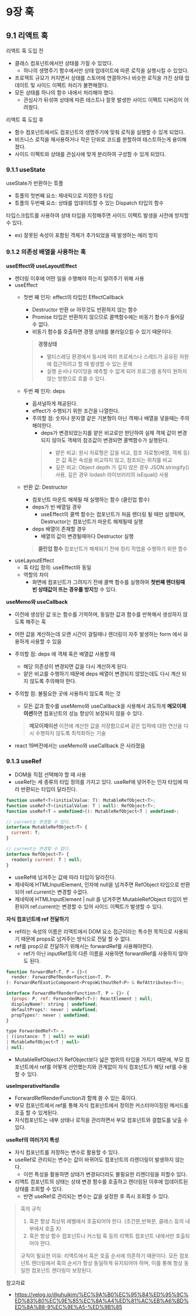 # 9장 훅
## 9.1 리액트 훅
리액트 훅 도입 전
- 클래스 컴포넌트에서만 상태를 가질 수 있었다.
  - 하나의 생명주기 함수에서만 상태 업데이트에 따른 로직을 실행시킬 수 있었다.
- 프로젝트 규모가 커지면서 상태를 스토어에 연결하거나 비슷한 로직을 가진 상태 업데이트 및 사이드 이펙트 처리가 불편해졌다.
- 모든 상태를 하나의 함수 내에서 처리해야 했다.
  - 관심사가 뒤섞여 상태에 따른 테스트나 잘못 발생한 사이드 이펙트 디버깅이 어려웠다.

리액트 훅 도입 후
- 함수 컴포넌트에서도 컴포넌트의 생명주기에 맞춰 로직을 실행할 수 있게 되었다.
- 비즈니스 로직을 재사용하거나 작은 단위로 코드를 분할하여 테스트하는게 용이해 졌다.
- 사이드 이펙트와 상태를 관심사에 맞게 분리하여 구성할 수 있게 되었다.

### 9.1.1 useState
useState가 반환하는 튜플
- 튜플의 첫번째 요소: 제네릭으로 지정한 S 타입
- 튜플의 두번쨰 요소: 상태를 업데이트할 수 있는 Dispatch 타입의 함수

타입스크립트를 사용하여 상태 타입을 지정해주면 사이드 이펙트 발생을 사전에 방지할 수 있다.
- ex) 잘못된 속성이 포함된 객체가 추가되었을 때 발생하는 에러 방지

### 9.1.2 의존성 배열을 사용하는 훅
**useEffect와 useLayoutEffect**
- 렌더링 이후에 어떤 일을 수행해야 하는지 알려주기 위해 사용
- useEffect
  - 첫번 쨰 인자: effect의 타입인 EffectCallback
    - Destructor 반환 or 아무것도 반환하지 않는 함수
    - Promise 타입은 반환하지 않으므로 콜백함수에는 비동기 함수가 들어갈 수 없다.
    - 비동기 함수를 호출하면 경쟁 상태를 불러일으킬 수 있기 때문이다.
    > **경쟁상태**
    > - 멀티스레딩 환경에서 동시에 여러 프로세스나 스레드가 공유된 자원에 접근하려고 할 때 발생할 수 있는 문제
    > - 실행 순서나 타이밍을 예측할 수 없게 되어 프로그램 동작이 원하지 않는 방향으로 흐를 수 있다.
  - 두번 째 인자: deps
    - 옵셔널하게 제공된다.
    - effect가 수행되기 위한 조건을 나열한다.
    - 주의할 점: 숫자나 문자열 같은 기본형이 아닌 객체나 배열을 넣을때는 주의해야한다.
      - deps가 변경되었는지를 얕은 비교로만 판단하여 실제 객체 값이 변경되지 않아도 객체의 참조값이 변경되면 콜백함수가 실행된다.
      >- 얕은 비교: 원시 자료형은 값을 비교, 참조 자료형(배열, 객체 등)은 값 혹은 속성을 비교하지 않고, 참조되는 위치를 비교
      >- 깊은 비교: Object depth 가 깊지 않은 경우 JSON.stringify() 사용, 깊은 경우 lodash 라이브러리의 isEqual() 사용

  - 반환 값: Destructor
    - 컴포넌트 마운트 해제될 때 실행하는 함수 (클린업 함수)
    - deps가 빈 배열일 경우
      - useEffect의 콜백 함수는 컴포넌트가 처음 렌더링 될 때만 실행되며, Destructor는 컴포넌트가 마운트 해제될때 실행
    - deps 배열이 존재할 경우
      - 배열의 값이 변경될때마다 Destructor 실행
    > **클린업 함수**
    > 컴포넌트가 해제되기 전에 정리 작업을 수행하기 위한 함수
- useLayoutEffect
  - 훅 타입 정의: useEffect와 동일
  - 역할의 차이
    - 화면에 컴포넌트가 그려지기 전에 콜백 함수를 실행하여 **첫번째 렌더링때 빈 상태값이 뜨는 경우를 방지**할 수 있다.
    
**useMemo와 useCallback**
- 이전에 생성된 값 또는 함수를 기억하며, 동일한 값과 함수를 반복해서 생성하지 않도록 해주는 훅
- 어떤 값을 계산하는데 오랜 시간이 걸릴때나 렌더링이 자주 발생하는 form 에서 유용하게 사용할 수 있음
- 주의할 점: deps 에 객체 혹은 배열값 사용할 때
  - 해당 의존성이 변경되면 값을 다시 계산하게 된다.
  - 얕은 비교를 수행하기 때문에 deps 배열이 변경되지 않았는데도 다시 계산 되지 않도록 주의해야 한다.
- 주의할 점: 불필요한 곳에 사용하지 않도록 하는 것
  - 모든 값과 함수를 useMemo와 useCallback을 사용해서 과도하게 **메모이제이션**하면 컴포넌트의 성능 향상이 보장되지 않을 수 있다.
  > **메모이제이션**
  > 이전에 계산한 값을 저장함으로써 같은 입력에 대한 연산을 다시 수행하지 않도록 최적화하는 기술

- react 19버전에서는 useMemo와 useCallback 은 사라졌음


### 9.1.3 useRef
- DOM을 직접 선택해야 할 때 사용
- useRef는 세 종류의 타입 정의를 가지고 있다. useRef에 넣어주는 인자 타입에 따라 반환되는 타입이 달라진다.
```jsx
function useRef<T>(initialValue: T): MutableRefObject<T>;
function useRef<T>(initialValue: T | null): RefObject<T>;
function useRef<T = undefined>(): MutableRefObject<T | undefined>;

// current는 변경할 수 있다.
interface MutableRefObject<T> {
  current: T;
}

// current는 변경할 수 없다.
interface RefObject<T> {
  readonly current: T | null;
}
```
  - useRef에 넘겨주는 값에 따라 타입이 달라진다.
  - 제네릭에 HTMLInputElement, 인자에 null을 넘겨주면 RefObject 타입으로 반환되어 ref.current는 변경할 수없다.
  - 제네릭에 HTMLInputElement | null 을 넘겨주면 MutableRefObject 타입이 반환되어 ref.current는 변경할 수 있어 사이드 이펙트가 발생할 수 있다.

**자식 컴포넌트에 ref 전달하기**
- ref라는 속성의 이름은 리액트에서 DOM 요소 접근이라는 특수한 목적으로 사용되기 때문에 props로 넘겨주는 방식으로 전달 할 수 없다.
- ref를 prop으로 전달하기 위해서는 forwardRef를 사용해야한다.
  - ref가 아닌 inputRef등의 다른 이름을 사용하면 forwardRef를 사용하지 않아도 된다.
```jsx
function forwardRef<T, P = {}>(
  render: ForwardRefRenderFunction<T, P>
): ForwardRefExoticComponent<PropsWithoutRef<P> & RefAttributes<T>>;

interface ForwardRefRenderFunction<T, P = {}> {
  (props: P, ref: ForwardedRef<T>): ReactElement | null;
  displayName?: string | undefined;
  defaultProps?: never | undefined;
  propTypes?: never | undefined;
}

type ForwardedRef<T> =
| ((instance: T | null) => void)
| MutableRefObject<T | null>
| null;
```
 - MutableRefObject가 RefObject보다 넓은 범위의 타입을 가지기 때문에, 부모 컴포넌트에서 ref를 어떻게 선언했는지와 관계없이 자식 컴포넌트가 해당 ref를 수용할 수 있다.

**useImperativeHandle**
- ForwardRefRenderFunction과 함께 쓸 수 있는 훅이다.
- 부모 컴포넌트에서 ref를 통해 자식 컴포넌트에서 정의한 커스터마이징된 메서드를 호출 할 수 있게된다.
- 자식컴포넌트는 내부 상태나 로직을 관리하면서 부모 컴포넌트와 결합도를 낮출 수 있다.


**useRef의 여러가지 특성**
- 자식 컴포넌트를 저장하는 변수로 활용할 수 있다.
- useRef로 관리되는 변수는 값이 바뀌어도 컴포넌트의 리렌더링이 발생하지 않는다.
  - 이런 특성을 활용하면 상태가 변경되더라도 불필요한 리렌더링을 피할수 있다.
- 리액트 컴포넌트의 상태는 상태 변경 함수를 호출하고 렌더링된 이후에 업데이트된 상태를 조회할 수 있다.
  - 반면 useRef로 관리되는 변수는 값을 설정한 후 즉시 조회할 수 있다.

> 훅의 규칙
> 1. 훅은 항상 최상위 레벨에서 호출되어야 한다. (조건문,반복문, 클래스 등의 내부에서 호출 X)
> 2. 훅은 항상 함수 컴포넌트나 커스텀 훅 등의 리액트 컴포넌트 내에서만 호출되어야 한다.
>
> 규칙이 필요한 이유: 리액트에서 훅은 호출 순서에 의존하기 때문이다.
> 모든 컴포넌트 렌더링에서 훅의 순서가 항상 동일하게 유지되어야 하며, 이를 통해 항상 동일한 컴포넌트 렌더링이 보장된다.

참고자료
- https://velog.io/@uhuikim/%EC%9A%B0%EC%95%84%ED%95%9C%ED%83%80%EC%9E%85%EC%8A%A4%ED%81%AC%EB%A6%BD%ED%8A%B8-9%EC%9E%A5-%ED%9B%85
